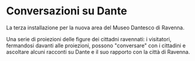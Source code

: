 # Conversazioni su Dante

La terza installazione per la nuova area del Museo Dantesco di Ravenna.

Una serie di proiezioni delle figure dei cittadni ravennati: i visitatori, fermandosi davanti alle proiezioni, possono "conversare" con i cittadini e ascoltare alcuni racconti su Dante e il suo rapporto con la città di Ravenna.
